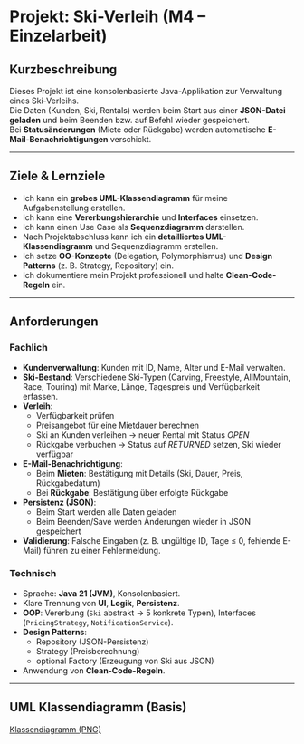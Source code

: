 # Projekt: Ski-Verleih (M4 – Einzelarbeit)

## Kurzbeschreibung
Dieses Projekt ist eine konsolenbasierte Java-Applikation zur Verwaltung eines Ski-Verleihs.  
Die Daten (Kunden, Ski, Rentals) werden beim Start aus einer **JSON-Datei geladen** und beim Beenden bzw. auf Befehl wieder gespeichert.  
Bei **Statusänderungen** (Miete oder Rückgabe) werden automatische **E-Mail-Benachrichtigungen** verschickt.  

---

## Ziele & Lernziele
- Ich kann ein **grobes UML-Klassendiagramm** für meine Aufgabenstellung erstellen.  
- Ich kann eine **Vererbungshierarchie** und **Interfaces** einsetzen.  
- Ich kann einen Use Case als **Sequenzdiagramm** darstellen.  
- Nach Projektabschluss kann ich ein **detailliertes UML-Klassendiagramm** und Sequenzdiagramm erstellen.  
- Ich setze **OO-Konzepte** (Delegation, Polymorphismus) und **Design Patterns** (z. B. Strategy, Repository) ein.  
- Ich dokumentiere mein Projekt professionell und halte **Clean-Code-Regeln** ein.  

---

## Anforderungen

### Fachlich
- **Kundenverwaltung**: Kunden mit ID, Name, Alter und E-Mail verwalten.  
- **Ski-Bestand**: Verschiedene Ski-Typen (Carving, Freestyle, AllMountain, Race, Touring) mit Marke, Länge, Tagespreis und Verfügbarkeit erfassen.  
- **Verleih**:  
  - Verfügbarkeit prüfen  
  - Preisangebot für eine Mietdauer berechnen  
  - Ski an Kunden verleihen → neuer Rental mit Status *OPEN*  
  - Rückgabe verbuchen → Status auf *RETURNED* setzen, Ski wieder verfügbar  
- **E-Mail-Benachrichtigung**:  
  - Beim **Mieten**: Bestätigung mit Details (Ski, Dauer, Preis, Rückgabedatum)  
  - Bei **Rückgabe**: Bestätigung über erfolgte Rückgabe  
- **Persistenz (JSON)**:  
  - Beim Start werden alle Daten geladen  
  - Beim Beenden/Save werden Änderungen wieder in JSON gespeichert  
- **Validierung**: Falsche Eingaben (z. B. ungültige ID, Tage ≤ 0, fehlende E-Mail) führen zu einer Fehlermeldung.  

### Technisch
- Sprache: **Java 21 (JVM)**, Konsolenbasiert.  
- Klare Trennung von **UI**, **Logik**, **Persistenz**.  
- **OOP**: Vererbung (`Ski` abstrakt → 5 konkrete Typen), Interfaces (`PricingStrategy`, `NotificationService`).  
- **Design Patterns**:  
  - Repository (JSON-Persistenz)  
  - Strategy (Preisberechnung)  
  - optional Factory (Erzeugung von Ski aus JSON)  
- Anwendung von **Clean-Code-Regeln**.  

---

## UML Klassendiagramm (Basis)

[Klassendiagramm (PNG)](https://github.com/michaeleaton212/skiverleih/blob/main/skiverleih/skiverleih.md/classdiagram.png)